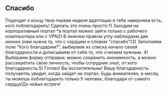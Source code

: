 ## Спасибо

Подходит к концу твоя первая неделя адаптации и тебе наверняка есть, кого поблагодарить! Сделать это очень просто:1) Заходим на корпоративный портал *в портал можно зайти только с рабочего комппьютера или с VPN2) В нижнем правом углу наблюдаем две иконки (нам нужна та, что с сердцем и словом "спасибо")3) Заполняем поле "Кого благодарим?", выбираем из списка начало своей благодарности и дописываем от себя то, что считаем нужным. 4) Выбираем форму отправки: можно сохранить анонимность, а можно рассекретить свою личность, чтобы сотрудник знал, от кого благодарность.5) Готово! Вы восхитительны! Вашу благодарность получаетль увидит, когда зайдет на портал. Будь внимателен, в месяц ты можешь поблагодарить только 5 человек, благодари от самого сердца!До новых встреч!